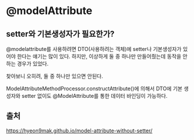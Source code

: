 # @modelAttribute

## setter와 기본생성자가 필요한가?
@modelattribute를 사용하려면 DTO(사용하려는 객체)에 setter나 기본생성자가 있어야 한다는 얘기는 많이 있다. 하지만, 이상하게 둘 중 하나만 만들어줬는데 동작을 안하는 경우가 있었다. 

찾아보니
오히려, 둘 중 하나만 있으면 안된다.

ModelAttributeMethodProcessor.constructAttribute()에 의해서 DTO에 기본 생성자와 setter 없이도 @ModelAttribute를 통한 데이터 바인딩이 가능하다.

## 출처 

https://hyeon9mak.github.io/model-attribute-without-setter/